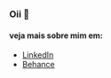 ### Oii 👋
#### veja mais sobre mim em:
  - [LinkedIn](https://www.linkedin.com/in/nadfelipe/)
  - [Behance](https://www.behance.net/nadfelipe)
